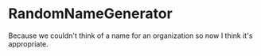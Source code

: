 # RandomNameGenerator
Because we couldn't think of a name for an organization so now I think it's appropriate.
